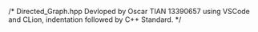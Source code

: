 /*
Directed_Graph.hpp Devloped by Oscar TIAN 13390657 using VSCode and CLion, indentation followed by C++ Standard.
*/
